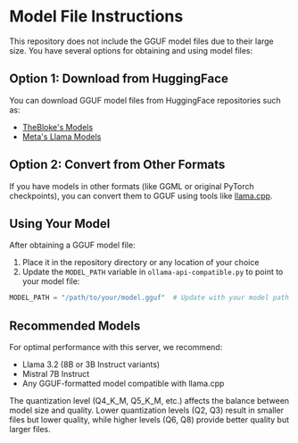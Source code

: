 # Model File Instructions

This repository does not include the GGUF model files due to their large size. You have several options for obtaining and using model files:

## Option 1: Download from HuggingFace

You can download GGUF model files from HuggingFace repositories such as:
- [TheBloke's Models](https://huggingface.co/TheBloke)
- [Meta's Llama Models](https://huggingface.co/meta-llama)

## Option 2: Convert from Other Formats

If you have models in other formats (like GGML or original PyTorch checkpoints), you can convert them to GGUF using tools like [llama.cpp](https://github.com/ggerganov/llama.cpp).

## Using Your Model

After obtaining a GGUF model file:

1. Place it in the repository directory or any location of your choice
2. Update the `MODEL_PATH` variable in `ollama-api-compatible.py` to point to your model file:

```python
MODEL_PATH = "/path/to/your/model.gguf"  # Update with your model path
```

## Recommended Models

For optimal performance with this server, we recommend:
- Llama 3.2 (8B or 3B Instruct variants)
- Mistral 7B Instruct
- Any GGUF-formatted model compatible with llama.cpp

The quantization level (Q4_K_M, Q5_K_M, etc.) affects the balance between model size and quality. Lower quantization levels (Q2, Q3) result in smaller files but lower quality, while higher levels (Q6, Q8) provide better quality but larger files.
